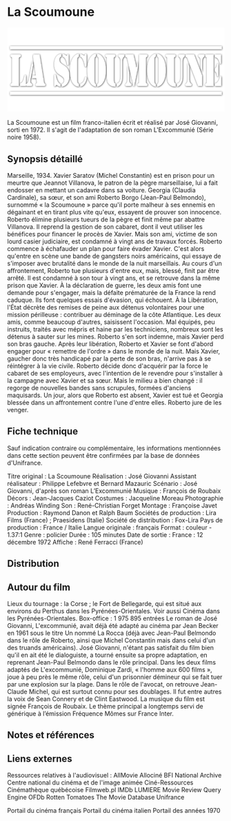 # La Scoumoune

![La_Scoumoune_Logo.png](./images/La_Scoumoune_Logo.png)

La Scoumoune est un film franco-italien écrit et réalisé par José Giovanni, sorti en 1972. Il s'agit de l'adaptation de son roman L'Excommunié (Série noire 1958).


## Synopsis détaillé
Marseille, 1934. Xavier Saratov (Michel Constantin) est en prison pour un meurtre que Jeannot Villanova, le patron de la pègre marseillaise, lui a fait endosser en mettant un cadavre dans sa voiture. Georgia (Claudia Cardinale), sa sœur, et son ami Roberto Borgo (Jean-Paul Belmondo), surnommé « la Scoumoune » parce qu'il porte malheur à ses ennemis en dégainant et en tirant plus vite qu'eux, essayent de prouver son innocence.
Roberto élimine plusieurs tueurs de la pègre et finit même par abattre Villanova. Il reprend la gestion de son cabaret, dont il veut utiliser les bénéfices pour financer le procès de Xavier. Mais son ami, victime de son lourd casier judiciaire, est condamné à vingt ans de travaux forcés.
Roberto commence à échafauder un plan pour faire évader Xavier. C'est alors qu'entre en scène une bande de gangsters noirs américains, qui essaye de s'imposer avec brutalité dans le monde de la nuit marseillais. Au cours d'un affrontement, Roberto tue plusieurs d'entre eux, mais, blessé, finit par être arrêté. Il est condamné à son tour à vingt ans, et se retrouve dans la même prison que Xavier.
À la déclaration de guerre, les deux amis font une demande pour s'engager, mais la défaite prématurée de la France la rend caduque. Ils font quelques essais d'évasion, qui échouent.
À la Libération, l'État décrète des remises de peine aux détenus volontaires pour une mission périlleuse : contribuer au déminage de la côte Atlantique. Les deux amis, comme beaucoup d'autres, saisissent l'occasion. Mal équipés, peu instruits, traités avec mépris et haine par les techniciens, nombreux sont les détenus à sauter sur les mines. Roberto s'en sort indemne, mais Xavier perd son bras gauche.
Après leur libération, Roberto et Xavier se font d'abord engager pour « remettre de l'ordre » dans le monde de la nuit. Mais Xavier, gaucher donc très handicapé par la perte de son bras, n'arrive pas à se réintégrer à la vie civile. Roberto décide donc d'acquérir par la force le cabaret de ses employeurs, avec l'intention de le revendre pour s'installer à la campagne avec Xavier et sa sœur. Mais le milieu a bien changé : il regorge de nouvelles bandes sans scrupules, formées d'anciens maquisards. Un jour, alors que Roberto est absent, Xavier est tué et Georgia blessée dans un affrontement contre l'une d'entre elles. Roberto jure de les venger.


## Fiche technique
 Sauf indication contraire ou complémentaire, les informations mentionnées dans cette section peuvent être confirmées par la base de données d'Unifrance.

Titre original : La Scoumoune
Réalisation : José Giovanni
Assistant réalisateur : Philippe Lefebvre et Bernard Mazauric
Scénario : José Giovanni, d'après son roman L’Excommunié
Musique : François de Roubaix
Décors : Jean-Jacques Caziot
Costumes : Jacqueline Moreau
Photographie : Andréas Winding
Son : René-Christian Forget
Montage : Françoise Javet
Production : Raymond Danon et Ralph Baum
Sociétés de production : Lira Films (France) ; Praesidens (Italie)
Société de distribution : Fox-Lira
Pays de production :  France /  Italie
Langue originale : français
Format : couleur - 1.37:1
Genre : policier
Durée : 105 minutes
Date de sortie :
France : 12 décembre 1972
Affiche : René Ferracci (France)


## Distribution


## Autour du film
Lieux du tournage : la Corse ; le Fort de Bellegarde, qui est situé aux environs du Perthus dans les Pyrénées-Orientales. Voir aussi Cinéma dans les Pyrénées-Orientales.
Box-office : 1 975 895 entrées
Le roman de José Giovanni, L'excommunié, avait déjà été adapté au cinéma par Jean Becker en 1961 sous le titre Un nommé La Rocca (déjà avec Jean-Paul Belmondo dans le rôle de Roberto, ainsi que Michel Constantin mais dans celui d'un des truands américains). José Giovanni, n'étant pas satisfait du film bien qu'il en ait été le dialoguiste, a tourné ensuite sa propre adaptation, en reprenant Jean-Paul Belmondo dans le rôle principal.
Dans les deux films adaptés de L'excommunié, Dominique Zardi, « l'homme aux 600 films », joue à peu près le même rôle, celui d'un prisonnier démineur qui se fait tuer par une explosion sur la plage.
Dans le rôle de l'avocat, on retrouve Jean-Claude Michel, qui est surtout connu pour ses doublages. Il fut entre autres la voix de Sean Connery et de Clint Eastwood.
La musique du film est signée François de Roubaix. Le thème principal a longtemps servi de générique à l’émission Fréquence Mômes sur France Inter.


## Notes et références


## Liens externes

Ressources relatives à l'audiovisuel : AllMovie Allociné BFI National Archive Centre national du cinéma et de l'image animée Ciné-Ressources Cinémathèque québécoise Filmweb.pl IMDb LUMIERE Movie Review Query Engine OFDb Rotten Tomatoes The Movie Database Unifrance  

 Portail du cinéma français   Portail du cinéma italien   Portail des années 1970